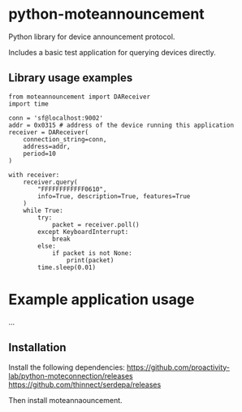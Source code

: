 # python-moteannouncement
Python library for device announcement protocol.

Includes a basic test application for querying devices directly.

## Library usage examples

```
from moteannouncement import DAReceiver
import time

conn = 'sf@localhost:9002'
addr = 0x0315 # address of the device running this application
receiver = DAReceiver(
    connection_string=conn,
    address=addr,
    period=10
)

with receiver:
    receiver.query(
        "FFFFFFFFFFFF0610",
        info=True, description=True, features=True
    )
    while True:
        try:
            packet = receiver.poll()
        except KeyboardInterrupt:
            break
        else:
            if packet is not None:
                print(packet)
        time.sleep(0.01)
```

# Example application usage
...

## Installation
Install the following dependencies:
https://github.com/proactivity-lab/python-moteconnection/releases
https://github.com/thinnect/serdepa/releases

Then install moteannaouncement.